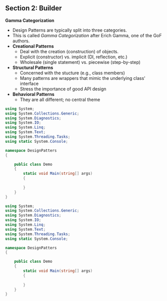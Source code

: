 ## **Section 2: Builder**

**Gamma Categorization**
* Design Patterns are typically split into three categories.
* This is called *Gamma Categorization* after Erich Gamma, one of the GoF authors.
* **Creational Patterns**
    * Deal with the creation (construction) of objects.
    * Explicit (constructor) vs. implicit (DI, reflection, etc.)
    * Wholesale (single statement) vs. piecewise (step-by-step)
* **Structural Patterns**
    * Concerned with the stucture (e.g., class members)
    * Many patterns are wrappers that mimic the underlying class' interface
    * Stress the importance of good API design
* **Behavioral Patterns**
    * They are all different; no central theme



```csharp
using System;
using System.Collections.Generic;
using System.Diagnostics;
using System.IO;
using System.Linq;
using System.Text;
using System.Threading.Tasks;
using static System.Console;

namespace DesignPatters 
{

    public class Demo
    {
        static void Main(string[] args)
        {
            
        }
    }
}
```





```csharp
using System;
using System.Collections.Generic;
using System.Diagnostics;
using System.IO;
using System.Linq;
using System.Text;
using System.Threading.Tasks;
using static System.Console;

namespace DesignPatters 
{

    public class Demo
    {
        static void Main(string[] args)
        {
            
        }
    }
}
```